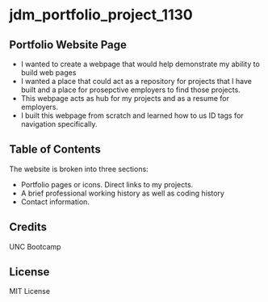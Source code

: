 # jdm_portfolio_project_1130


## Portfolio Website Page

- I wanted to create a webpage that would help demonstrate my ability to build web pages
- I wanted a place that could act as a repository for projects that I have built and a place for prosepctive employers to find those projects.
- This webpage acts as hub for my projects and as a resume for employers.
- I built this webpage from scratch and learned how to us ID tags for navigation specifically.

## Table of Contents 

The website is broken into three sections:
- Portfolio pages or icons. Direct links to my projects.
- A brief professional working history as well as coding history
- Contact information.


## Credits

UNC Bootcamp

## License

MIT License
